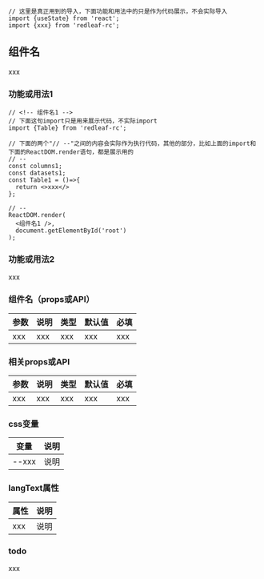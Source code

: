 ```import
// 这里是真正用到的导入，下面功能和用法中的只是作为代码展示，不会实际导入
import {useState} from 'react';
import {xxx} from 'redleaf-rc';
```

## 组件名
xxx

### 功能或用法1
```component
// <!-- 组件名1 -->
// 下面这句import只是用来展示代码，不实际import
import {Table} from 'redleaf-rc';

// 下面的两个"// --"之间的内容会实际作为执行代码，其他的部分，比如上面的import和下面的ReactDOM.render语句，都是展示用的
// --
const columns1;
const datasets1;
const Table1 = ()=>{
  return <>xxx</>
};

// --
ReactDOM.render(
  <组件名1 />,
  document.getElementById('root')
);
```

### 功能或用法2
xxx


### 组件名（props或API）
参数 | 说明 | 类型 | 默认值 | 必填
-- | -- | -- | -- | -- 
xxx | xxx | xxx | xxx | xxx

### 相关props或API
参数 | 说明 | 类型 | 默认值 | 必填
-- | -- | -- | -- | -- 
xxx | xxx | xxx | xxx | xxx

### css变量
变量 | 说明 
-- | -- 
--xxx | 说明

### langText属性
属性 | 说明 
-- | -- 
xxx | 说明

### todo
xxx
